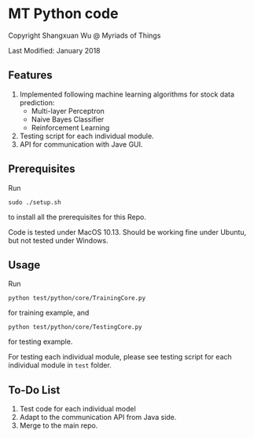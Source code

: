 # MT Python code 
Copyright Shangxuan Wu @ Myriads of Things

Last Modified: January 2018


## Features
1. Implemented following machine learning algorithms for stock data prediction:
    - Multi-layer Perceptron
    - Naive Bayes Classifier
    - Reinforcement Learning
2. Testing script for each individual module.
3. API for communication with Jave GUI.

## Prerequisites
Run
```
sudo ./setup.sh
```
to install all the prerequisites for this Repo.


Code is tested under MacOS 10.13. Should be working fine under Ubuntu, but not tested under Windows.

## Usage
Run 
```
python test/python/core/TrainingCore.py
```
for training example, and
```
python test/python/core/TestingCore.py
```
for testing example.


For testing each individual module, please see testing script for each individual module in `test` folder.


## To-Do List
1. Test code for each individual model
2. Adapt to the communication API from Java side.
3. Merge to the main repo.